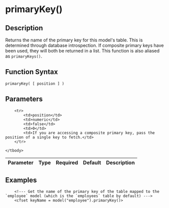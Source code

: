 # primaryKey()

## Description
Returns the name of the primary key for this model's table. This is determined through database introspection. If composite primary keys have been used, they will both be returned in a list. This function is also aliased as `primaryKeys()`.

## Function Syntax
	primaryKey( [ position ] )


## Parameters
<table>
	<thead>
		<tr>
			<th>Parameter</th>
			<th>Type</th>
			<th>Required</th>
			<th>Default</th>
			<th>Description</th>
		</tr>
	</thead>
	<tbody>
		
		<tr>
			<td>position</td>
			<td>numeric</td>
			<td>false</td>
			<td>0</td>
			<td>If you are accessing a composite primary key, pass the position of a single key to fetch.</td>
		</tr>
		
	</tbody>
</table>


## Examples
	
		<!--- Get the name of the primary key of the table mapped to the `employee` model (which is the `employees` table by default) --->
		<cfset keyName = model("employee").primaryKey()>
